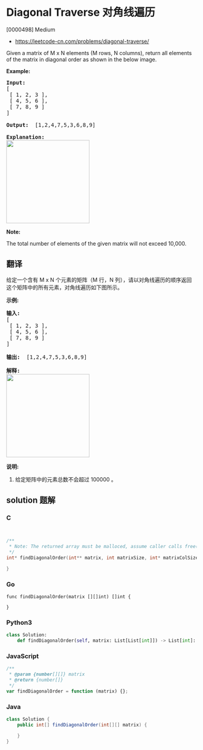 # Diagonal Traverse 对角线遍历

[0000498] Medium

- https://leetcode-cn.com/problems/diagonal-traverse/

Given a matrix of M x N elements (M rows, N columns), return all elements of the matrix in diagonal order as shown in the below image.

**Example:**

<pre><b>Input:</b>
[
 [ 1, 2, 3 ],
 [ 4, 5, 6 ],
 [ 7, 8, 9 ]
]

<b>Output:</b>  [1,2,4,7,5,3,6,8,9]

<b>Explanation:</b>
<img src="https://assets.leetcode.com/uploads/2018/10/12/diagonal_traverse.png" style="width: 220px;">
</pre>

**Note:**

The total number of elements of the given matrix will not exceed 10,000.

## 翻译

给定一个含有 M x N 个元素的矩阵（M 行，N 列），请以对角线遍历的顺序返回这个矩阵中的所有元素，对角线遍历如下图所示。

**示例:**

<pre><strong>输入:</strong>
[
 [ 1, 2, 3 ],
 [ 4, 5, 6 ],
 [ 7, 8, 9 ]
]

<strong>输出:</strong>  [1,2,4,7,5,3,6,8,9]

<strong>解释:</strong>
<img src="https://assets.leetcode-cn.com/aliyun-lc-upload/uploads/2018/10/12/diagonal_traverse.png" style="width: 220px;">
</pre>

**说明:**

1.  给定矩阵中的元素总数不会超过 100000 。

## solution 题解

### C

```c


/**
 * Note: The returned array must be malloced, assume caller calls free().
 */
int* findDiagonalOrder(int** matrix, int matrixSize, int* matrixColSize, int* returnSize){

}


```

### Go

```golang
func findDiagonalOrder(matrix [][]int) []int {

}
```

### Python3

```python
class Solution:
    def findDiagonalOrder(self, matrix: List[List[int]]) -> List[int]:

```

### JavaScript

```javascript
/**
 * @param {number[][]} matrix
 * @return {number[]}
 */
var findDiagonalOrder = function (matrix) {};
```

### Java

```java
class Solution {
    public int[] findDiagonalOrder(int[][] matrix) {

    }
}
```
